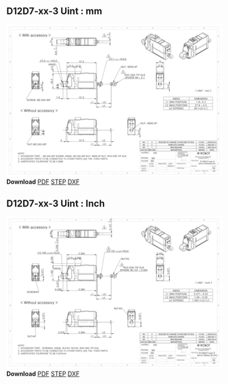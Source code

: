 ## D12D7-xx-3 Uint : mm
![D12-xx-60 Drawing](./data/D12D7-xxxx-3-Servo-Series_mm_Rev03_20250523.png)  
**Download** <a href="./data/ENG-ver_D12D7-xxxxx-3-Servo-Series_mm_Rev03_20250523.pdf" download>PDF</a> <a href="./data/D12D7-xxxx-3-Servo-Series_Rev03_20250523.step" download>STEP</a> <a href="./data/D12D7-xxxx-3-Servo-Seriesmm_Rev03_20250523.DXF" download>DXF</a>
## D12D7-xx-3 Uint : Inch
![D12D7-xx-3 Drawing](./data/D12D7-xxxx-3-Servo-Series_inch_Rev03_20250523.png)  
**Download** <a href="./data/ENG-ver_D12D7-xxxxx-3-Servo-Series_inch_Rev03_20250523.pdf" download>PDF</a> <a href="./data/D12D7-xxxx-3-Servo-Series_Rev03_20250523.step" download>STEP</a> <a href="./data/D12D7-xxxx-3-Servo-Seriesinch_Rev03_20250523.DXF" download>DXF</a>

